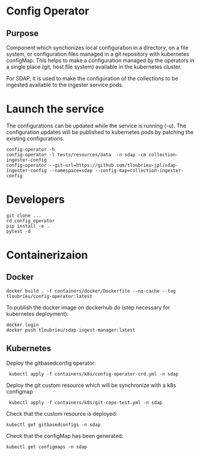 # Config Operator

## Purpose

Component which synchonizes local configuration in a directory, on a file system, or configuration files managed in a git repository with kubernetes configMap.
This helps to make a configuration managed by the operators in a single place (git, host file system) available in the kubernetes cluster.

For SDAP, it is used to make the configuration of the collections to be ingested available to the ingester service pods.

# Launch the service

The configurations can be updated while the service is running (-u). The configuration updates will be published to kubernetes pods by patching the existing configurations.

    config-operator -h
    config-operator -l tests/resources/data  -n sdap -cm collection-ingester-config
    config-operator --git-url=https://github.com/tloubrieu-jpl/sdap-ingester-config --namespace=sdap --config-map=collection-ingester-config

# Developers

    git clone ...
    cd config_operator
    pip install -e .
    pytest -d

# Containerizaion

## Docker

    docker build . -f containers/docker/Dockerfile --no-cache --tag tloubrieu/config-operator:latest
        
To publish the docker image on dockerhub do (step necessary for kubernetes deployment):

    docker login
    docker push tloubrieu/sdap-ingest-manager:latest
    
## Kubernetes
    
Deploy the gitbasedconfig operator:

     kubectl apply -f containers/k8s/config-operator-crd.yml -n sdap
     
Deploy the git custom resource which will be synchronize with a k8s configmap

     kubectl apply -f containers/k8s/git-repo-test.yml -n sdap
     
Check that the custom resource is deployed:

    kubectl get gitbasedconfigs -n sdap
    
Check that the configMap has been generated:

    kubectl get configmaps -n sdap
    
    
